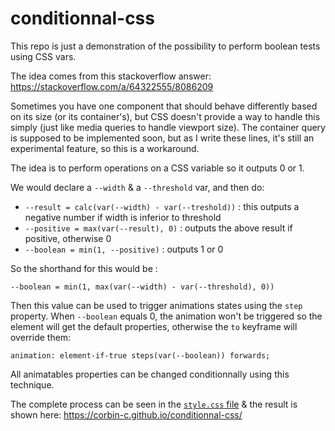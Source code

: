 # conditionnal-css

This repo is just a demonstration of the possibility to perform boolean tests using
CSS vars.

The idea comes from this stackoverflow answer: https://stackoverflow.com/a/64322555/8086209

Sometimes you have one component that should behave differently based on its
size (or its container's), but CSS doesn't provide a way to handle this simply
(just like media queries to handle viewport size). The container query is
supposed to be implemented soon, but as I write these lines, it's still an
experimental feature, so this is a workaround.

The idea is to perform operations on a CSS variable so it outputs 0 or 1.

We would declare a `--width` & a `--threshold` var, and then do:

  * `--result = calc(var(--width) - var(--treshold))` : this outputs a negative number if width is inferior to threshold
  * `--positive = max(var(--result), 0)` : outputs the above result if positive, otherwise 0
  * `--boolean = min(1, --positive)` : outputs 1 or 0

So the shorthand for this would be :

`--boolean = min(1, max(var(--width) - var(--threshold), 0))`

Then this value can be used to trigger animations states using the `step` property.
When `--boolean` equals 0, the animation won't be triggered so the element will
get the default properties, otherwise the `to` keyframe will override them:

`animation: element-if-true steps(var(--boolean)) forwards;`

All animatables properties can be changed conditionnally using this technique.

The complete process can be seen in the [`style.css` file](./style.css) & the
result is shown here: https://corbin-c.github.io/conditionnal-css/
